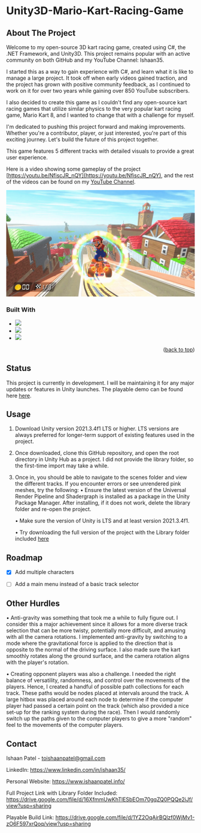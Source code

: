 


<!-- PROJECT LOGO -->
<br />
<div align="left">
	<h1>Unity3D-Mario-Kart-Racing-Game</h1>
	</h1>

<!-- ABOUT THE PROJECT -->
## About The Project

Welcome to my open-source 3D kart racing game, created using C#, the .NET Framework, and Unity3D. This project remains popular with an active community on both GitHub and my YouTube Channel: Ishaan35.

I started this as a way to gain experience with C#, and learn what it is like to manage a large project. It took off when early videos gained traction, and the project has grown with positive community feedback, as I continued to work on it for over two years while gaining over 850 YouTube subscribers. 

I also decided to create this game as I couldn't find any open-source kart racing games that utilize similar physics to the very popular kart racing game, Mario Kart 8, and I wanted to change that with a challenge for myself.

I'm dedicated to pushing this project forward and making improvements. Whether you're a contributor, player, or just interested, you're part of this exciting journey. Let's build the future of this project together.

This game features 5 different tracks with detailed visuals to provide a great user experience.


Here is a video showing some gameplay of the project  [https://youtu.be/NfiscJR_nQY](https://youtu.be/NfiscJR_nQY), 
and the rest of the videos can be found on my [YouTube Channel](https://www.youtube.com/c/ishaan35).

![Game Image](https://github.com/Ishaan35/Unity3D-Mario-Kart-Racing-Game/blob/main/GameSnapshot.png?raw=true)

### Built With

* [![][C#]][C#-url]
* [![][Unity]][Unity-url]
* [![][.Net]][.Net-url]
<p align="right">(<a href="#readme-top">back to top</a>)</p>



<!-- Status -->
## Status

This project is currently in development. I will be maintaining it for any major updates or features in Unity launches. The playable demo can be found here [here](https://drive.google.com/file/d/1YZ2OqAirBQlzf0WjMv1-zO6F597xrQoq/view?usp=sharing). 



## Usage

1. Download Unity version 2021.3.4f1 LTS or higher. LTS versions are always preferred for longer-term support of existing features used in the project.
2. Once downloaded, clone this GitHub repository, and open the root directory in Unity Hub as a project. I did not provide the library folder, so the first-time import may take a while.
3. Once in, you should be able to navigate to the scenes folder and view the different tracks. If you encounter errors or see unrendered pink meshes, try the following: 
	• Ensure the latest version of the Universal Render Pipeline and Shadergraph is installed as a package in the Unity Package Manager. After installing, if it does not work, delete the library folder and re-open the project.

	• Make sure the version of Unity is LTS and at least version 2021.3.4f1.

	• Try downloading the full version of the project with the Library folder included [here](https://drive.google.com/file/d/16XfmmUwKhTlESbEOm70gqZQ0PQQe2iJf/view?usp=sharing)


<!-- ROADMAP -->
## Roadmap

- [x] Add multiple characters
- [ ] Add a main menu instead of a basic track selector


## Other Hurdles
• Anti-gravity was something that took me a while to fully figure out. I consider this a major achievement since it allows for a more diverse track selection that can be more twisty, potentially more difficult, and amusing with all the camera rotations. I implemented anti-gravity by switching to a mode where the gravitational force is applied to the direction that is opposite to the normal of the driving surface. I also made sure the kart smoothly rotates along the ground surface, and the camera rotation aligns with the player's rotation.

• Creating opponent players was also a challenge. I needed the right balance of versatility, randomness, and control over the movements of the players. Hence, I created a handful of possible path collections for each track. These paths would be nodes placed at intervals around the track. A large hitbox was placed around each node to determine if the computer player had passed a certain point on the track (which also provided a nice set-up for the ranking system during the race). Then I would randomly switch up the paths given to the computer players to give a more "random" feel to the movements of the computer players.

<!-- CONTACT -->
## Contact

Ishaan Patel  -  toishaanpatel@gmail.com

LinkedIn:  https://www.linkedin.com/in/ishaan35/

Personal Website: https://www.ishaanpatel.info/

Full Project Link with Library Folder Included: https://drive.google.com/file/d/16XfmmUwKhTlESbEOm70gqZQ0PQQe2iJf/view?usp=sharing

Playable Build Link: https://drive.google.com/file/d/1YZ2OqAirBQlzf0WjMv1-zO6F597xrQoq/view?usp=sharing








<!-- MARKDOWN LINKS & IMAGES -->
<!-- https://www.markdownguide.org/basic-syntax/#reference-style-links -->
[contributors-shield]: https://img.shields.io/github/contributors/othneildrew/Best-README-Template.svg?style=for-the-badge
[contributors-url]: https://github.com/othneildrew/Best-README-Template/graphs/contributors
[forks-shield]: https://img.shields.io/github/forks/othneildrew/Best-README-Template.svg?style=for-the-badge
[forks-url]: https://github.com/othneildrew/Best-README-Template/network/members
[stars-shield]: https://img.shields.io/github/stars/othneildrew/Best-README-Template.svg?style=for-the-badge
[stars-url]: https://github.com/othneildrew/Best-README-Template/stargazers
[issues-shield]: https://img.shields.io/github/issues/othneildrew/Best-README-Template.svg?style=for-the-badge
[issues-url]: https://github.com/othneildrew/Best-README-Template/issues
[license-shield]: https://img.shields.io/github/license/othneildrew/Best-README-Template.svg?style=for-the-badge
[license-url]: https://github.com/othneildrew/Best-README-Template/blob/master/LICENSE.txt
[linkedin-shield]: https://img.shields.io/badge/-LinkedIn-black.svg?style=for-the-badge&logo=linkedin&colorB=555
[linkedin-url]: https://linkedin.com/in/othneildrew
[product-screenshot]: images/screenshot.png


[Unity]: https://img.shields.io/badge/Unity-000000?style=for-the-badge&logo=unity&logoColor=white
[Unity-url]: https://unity.com/
[C#]: https://img.shields.io/badge/C%23-9a48b1?style=for-the-badge&logo=c%20sharp&logoColor=white
[C#-url]: https://learn.microsoft.com/en-us/dotnet/csharp/
[.Net]: https://img.shields.io/badge/.NET%20Framework-512bd3?style=for-the-badge&logo=dotNet&logoColor=white
[.Net-url]: https://dotnet.microsoft.com/en-us/






